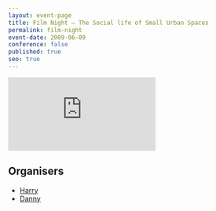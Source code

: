 ```yaml
---
layout: event-page
title: Film Night – The Social life of Small Urban Spaces
permalink: film-night
event-date: 2009-06-09
conference: false
published: true
seo: true
---
```

<div class="embed-container youtube hd"><iframe src="https://youtube.com/embed/DEwo-_pQCz8" frameborder="0" scrolling="no" allowfullscreen></iframe></div>

## Organisers

* <a href="http://uxbrighton.org.uk/about/#harry">Harry</a> 
* <a href="http://uxbrighton.org.uk/about/#danny">Danny</a>
